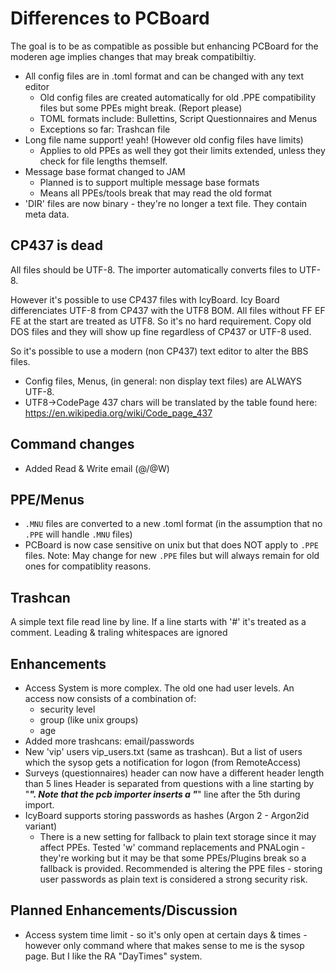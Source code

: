 # Differences to PCBoard

The goal is to be as compatible as possible but enhancing PCBoard for the moderen age implies changes that may break compatibiltiy.

* All config files are in .toml format and can be changed with any text editor
  * Old config files are created automatically for old .PPE compatibility files but some PPEs might break. (Report please)
  * TOML formats include: Bullettins, Script Questionnaires and Menus
  * Exceptions so far: Trashcan file 
* Long file name support! yeah! (However old config files have limits)
  * Applies to old PPEs as well they got their limits extended, unless they check for file lengths themself.
* Message base format changed to JAM
  * Planned is to support multiple message base formats
  * Means all PPEs/tools break that may read the old format
* 'DIR' files are now binary - they're no longer a text file. They contain meta data.

## CP437 is dead

All files should be UTF-8. The importer automatically converts files to UTF-8.

However it's possible to use CP437 files with IcyBoard. Icy Board differenciates UTF-8 from CP437 with the UTF8 BOM.
All files without  FF EF FE at the start are treated as UTF8. So it's no hard requirement. Copy old DOS files and they will show up fine regardless of CP437 or UTF-8 used.

So it's possible to use a modern (non CP437) text editor to alter the BBS files.

* Config files, Menus, (in general: non display text files) are ALWAYS UTF-8.
* UTF8->CodePage 437 chars will be translated by the table found here: <https://en.wikipedia.org/wiki/Code_page_437>
  
## Command changes

* Added Read & Write email (@/@W)

## PPE/Menus

* `.MNU` files are converted to a new .toml format (in the assumption that no `.PPE` will handle `.MNU` files)
* PCBoard is now case sensitive on unix but that does NOT apply to `.PPE` files. Note: May change for new `.PPE` files but will always remain for old ones for compatiblity reasons.

## Trashcan

A simple text file read line by line. If a line starts with '#' it's treated as a comment.
Leading & traling whitespaces are ignored


## Enhancements

* Access System is more complex. The old one had user levels. An access now consists of a combination of:
  * security level
  * group (like unix groups)
  * age 
* Added more trashcans: email/passwords
* New 'vip' users vip_users.txt (same as trashcan). But a list of users which the sysop gets a notification for logon (from RemoteAccess)
* Surveys (questionnaires) header can now have a different header length than 5 lines
Header is separated from questions with a line starting by "*****". Note that the pcb importer inserts a "*****" line after the 5th during import.
* IcyBoard supports storing passwords as hashes (Argon 2 -  Argon2id variant)
  - There is a new setting for fallback to plain text storage since it may affect PPEs. Tested 'w' command replacements and PNALogin - they're working but it may be that some PPEs/Plugins break so a fallback is provided. Recommended is altering the PPE files - storing user passwords as plain text is considered a strong security risk.


## Planned Enhancements/Discussion 

* Access system time limit - so it's only open at certain days & times - however only command where that makes sense to me is the sysop page.
But I like the RA "DayTimes" system.

